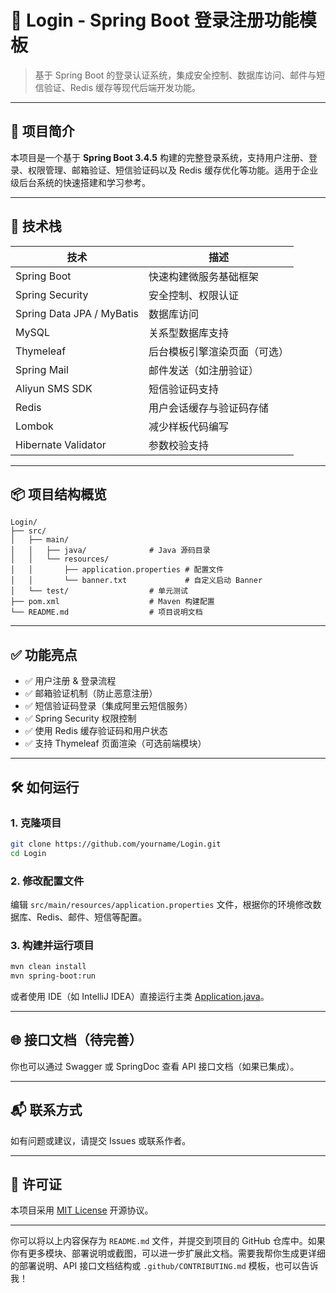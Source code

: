 # 🚀 Login - Spring Boot 登录注册功能模板

> 基于 Spring Boot 的登录认证系统，集成安全控制、数据库访问、邮件与短信验证、Redis 缓存等现代后端开发功能。

---

## 📌 项目简介

本项目是一个基于 **Spring Boot 3.4.5** 构建的完整登录系统，支持用户注册、登录、权限管理、邮箱验证、短信验证码以及 Redis 缓存优化等功能。适用于企业级后台系统的快速搭建和学习参考。

---

## 🔧 技术栈

| 技术 | 描述 |
|------|------|
| Spring Boot | 快速构建微服务基础框架 |
| Spring Security | 安全控制、权限认证 |
| Spring Data JPA / MyBatis | 数据库访问 |
| MySQL | 关系型数据库支持 |
| Thymeleaf | 后台模板引擎渲染页面（可选） |
| Spring Mail | 邮件发送（如注册验证） |
| Aliyun SMS SDK | 短信验证码支持 |
| Redis | 用户会话缓存与验证码存储 |
| Lombok | 减少样板代码编写 |
| Hibernate Validator | 参数校验支持 |

---

## 📦 项目结构概览

```
Login/
├── src/
│   ├── main/
│   │   ├── java/              # Java 源码目录
│   │   └── resources/
│   │       ├── application.properties # 配置文件
│   │       └── banner.txt             # 自定义启动 Banner
│   └── test/                  # 单元测试
├── pom.xml                    # Maven 构建配置
└── README.md                  # 项目说明文档
```


---

## ✅ 功能亮点

- ✅ 用户注册 & 登录流程
- ✅ 邮箱验证机制（防止恶意注册）
- ✅ 短信验证码登录（集成阿里云短信服务）
- ✅ Spring Security 权限控制
- ✅ 使用 Redis 缓存验证码和用户状态
- ✅ 支持 Thymeleaf 页面渲染（可选前端模块）

---

## 🛠️ 如何运行

### 1. 克隆项目

```bash
git clone https://github.com/yourname/Login.git
cd Login
```


### 2. 修改配置文件

编辑 `src/main/resources/application.properties` 文件，根据你的环境修改数据库、Redis、邮件、短信等配置。

### 3. 构建并运行项目

```bash
mvn clean install
mvn spring-boot:run
```


或者使用 IDE（如 IntelliJ IDEA）直接运行主类 [Application.java](file://D:\Code\Project\Login\src\main\java\com\example\login\LoginApplication.java)。

---

## 🌐 接口文档（待完善）

你也可以通过 Swagger 或 SpringDoc 查看 API 接口文档（如果已集成）。

---

## 📬 联系方式

如有问题或建议，请提交 Issues 或联系作者。

---

## 📜 许可证

本项目采用 [MIT License](LICENSE) 开源协议。

--- 

你可以将以上内容保存为 `README.md` 文件，并提交到项目的 GitHub 仓库中。如果你有更多模块、部署说明或截图，可以进一步扩展此文档。需要我帮你生成更详细的部署说明、API 接口文档结构或 `.github/CONTRIBUTING.md` 模板，也可以告诉我！